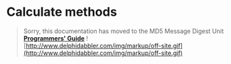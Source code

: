 # Calculate methods #

> Sorry, this documentation has moved to the MD5 Message Digest Unit **[Programmers' Guide](http://wiki.delphidabbler.com/index.php/Docs/TPJMD5Calculate)** ![http://www.delphidabbler.com/img/markup/off-site.gif](http://www.delphidabbler.com/img/markup/off-site.gif)
